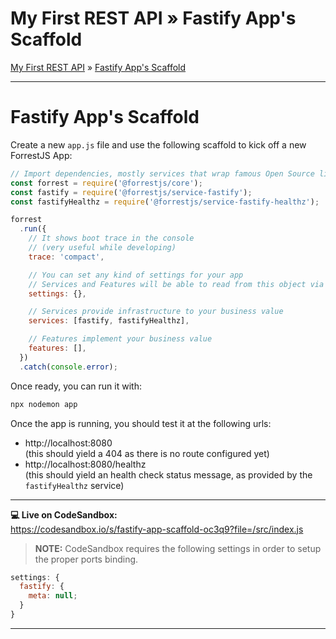 <h1 class="tutorial-step"><span>My First REST API &raquo;</span> Fastify App's Scaffold</h1>

[My First REST API](../README.md) &raquo; [Fastify App's Scaffold](./README.md)

---

# Fastify App's Scaffold

Create a new `app.js` file and use the following scaffold to kick off a new ForrestJS App:

```js
// Import dependencies, mostly services that wrap famous Open Source libraries:
const forrest = require('@forrestjs/core');
const fastify = require('@forrestjs/service-fastify');
const fastifyHealthz = require('@forrestjs/service-fastify-healthz');

forrest
  .run({
    // It shows boot trace in the console
    // (very useful while developing)
    trace: 'compact',

    // You can set any kind of settings for your app
    // Services and Features will be able to read from this object via APIs
    settings: {},

    // Services provide infrastructure to your business value
    services: [fastify, fastifyHealthz],

    // Features implement your business value
    features: [],
  })
  .catch(console.error);
```

Once ready, you can run it with:

```sh
npx nodemon app
```

Once the app is running, you should test it at the following urls:

- http://localhost:8080  
  (this should yield a 404 as there is no route configured yet)
- http://localhost:8080/healthz  
  (this should yield an health check status message, as provided by the `fastifyHealthz` service)

---

**💻 Live on CodeSandbox:**  
https://codesandbox.io/s/fastify-app-scaffold-oc3q9?file=/src/index.js

> **NOTE:** CodeSandbox requires the following settings in order to setup the proper ports binding.

```js
settings: {
  fastify: {
    meta: null;
  }
}
```

---
